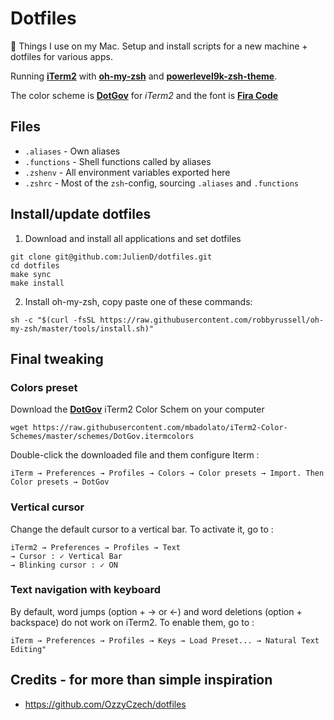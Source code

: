 # Dotfiles

🦄 Things I use on my Mac. Setup and install scripts for a new machine + dotfiles for various apps.

Running [**iTerm2**](https://www.iterm2.com/) with [**oh-my-zsh**](https://github.com/robbyrussell/oh-my-zsh) and [**powerlevel9k-zsh-theme**](https://github.com/Powerlevel9k/powerlevel9k). 

The color scheme is [**DotGov**](https://raw.githubusercontent.com/mbadolato/iTerm2-Color-Schemes/master/schemes/DotGov.itermcolors) for _iTerm2_ and the font is [**Fira Code**](https://github.com/tonsky/FiraCode) 

## Files

* `.aliases` - Own aliases
* `.functions` - Shell functions called by aliases
* `.zshenv` - All environment variables exported here
* `.zshrc` - Most of the `zsh`-config, sourcing `.aliases` and `.functions`

## Install/update dotfiles

1. Download and install all applications and set dotfiles

```
git clone git@github.com:JulienD/dotfiles.git
cd dotfiles  
make sync 
make install
```

2. Install oh-my-zsh, copy paste one of these commands:

```
sh -c "$(curl -fsSL https://raw.githubusercontent.com/robbyrussell/oh-my-zsh/master/tools/install.sh)"
```

## Final tweaking

### Colors preset

Download the [**DotGov**](https://raw.githubusercontent.com/mbadolato/iTerm2-Color-Schemes/master/schemes/DotGov.itermcolors) iTerm2 Color Schem on your computer

```
wget https://raw.githubusercontent.com/mbadolato/iTerm2-Color-Schemes/master/schemes/DotGov.itermcolors
```

Double-click the downloaded file and them configure Iterm :

```
iTerm → Preferences → Profiles → Colors → Color presets → Import. Then Color presets → DotGov
```

### Vertical cursor

Change the default cursor to a vertical bar. To activate it, go to :

```
iTerm2 → Preferences → Profiles → Text
→ Cursor : ✓ Vertical Bar 
→ Blinking cursor : ✓ ON
```

### Text navigation with keyboard

By default, word jumps (option + → or ←) and word deletions (option + backspace) do not work on iTerm2. To enable them, go to :

```
iTerm → Preferences → Profiles → Keys → Load Preset... → Natural Text Editing"
````

## Credits - for more than simple inspiration

* https://github.com/OzzyCzech/dotfiles